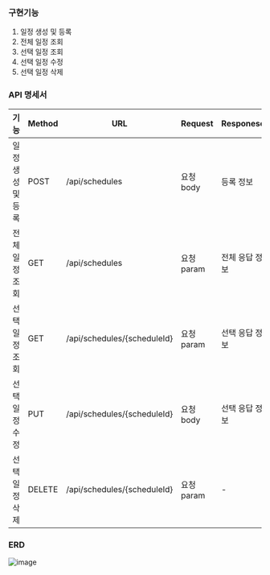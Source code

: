 ### 구현기능


1. 일정 생성 및 등록
2. 전체 일정 조회
3. 선택 일정 조회
4. 선택 일정 수정
5. 선택 일정 삭제



### API 명세서


|기능|Method|URL|Request|Responese|StatusCode|
|------|---|---|----|----|--------|
|일정 생성 및 등록	|POST|/api/schedules|요청 body|등록 정보	|200 : 정상등록|
|전체 일정 조회|GET|/api/schedules|요청 param|전체 응답 정보|200 : 정상등록|
|선택 일정 조회|GET|/api/schedules/{scheduleId}|요청 param	|선택 응답 정보|200 : 정상등록|
|선택 일정 수정|PUT|/api/schedules/{scheduleId}|요청 body	|선택 응답 정보|200 : 정상등록|
|선택 일정 삭제|DELETE|/api/schedules/{scheduleId}|요청 param	|-|200 : 정상등록|


### ERD

![image](https://github.com/user-attachments/assets/1a64187a-ad81-461b-bae0-12ac74741689)
